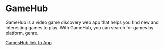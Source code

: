 # GameHub
GameHub is a video game discovery web app that helps you find new and interesting games to play. With GameHub, you can search for games by platform, genre.

 [GamesHub link to App](https://6574ac1a91acff0ae2ca05a5--startling-macaron-bec732.netlify.app/)


